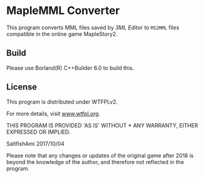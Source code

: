 # MapleMML Converter
This program converts MML files saved by *3ML Editor* to `MS2MML` files compatible in the online game MapleStory2. 

## Build
Please use Borland(R) C++Builder 6.0 to build this.

## License
This program is distributed under WTFPLv2.

For more details, visit www.wtfpl.org. 

THIS PROGRAM IS PROVIDED 'AS IS' WITHOUT *  ANY WARRANTY, EITHER EXPRESSED OR IMPLIED.


SaltfishAmi 2017/10/04

Please note that any changes or updates of the original game after 2018 is beyond the knowledge of the author, and therefore not reflected in the program.
